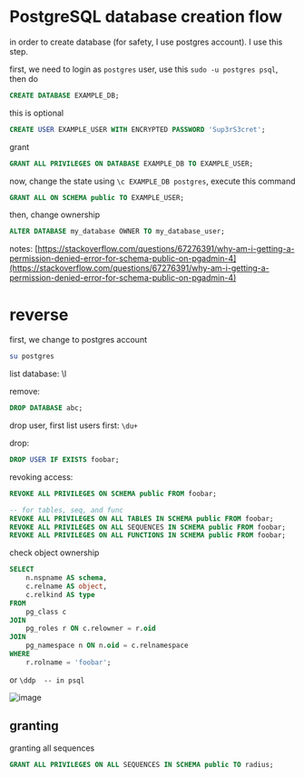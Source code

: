 # PostgreSQL database creation flow

in order to create database (for safety, I use postgres account). I use this step.

first, we need to login as `postgres` user, use this `sudo -u postgres psql`, then do

```sql
CREATE DATABASE EXAMPLE_DB;
```

this is optional
```sql
CREATE USER EXAMPLE_USER WITH ENCRYPTED PASSWORD 'Sup3rS3cret';
```

grant
```sql
GRANT ALL PRIVILEGES ON DATABASE EXAMPLE_DB TO EXAMPLE_USER;
```

now, change the state using `\c EXAMPLE_DB postgres`, execute this command
```sql
GRANT ALL ON SCHEMA public TO EXAMPLE_USER;
```

then, change ownership
```sql
ALTER DATABASE my_database OWNER TO my_database_user;
```

notes: [https://stackoverflow.com/questions/67276391/why-am-i-getting-a-permission-denied-error-for-schema-public-on-pgadmin-4](https://stackoverflow.com/questions/67276391/why-am-i-getting-a-permission-denied-error-for-schema-public-on-pgadmin-4)

# reverse
first, we change to postgres account

```sh
su postgres
```

list database: \l

remove: 
```sql
DROP DATABASE abc;
```

drop user, first list users first: `\du+`

drop: 
```sql
DROP USER IF EXISTS foobar;
```

revoking access:
```sql
REVOKE ALL PRIVILEGES ON SCHEMA public FROM foobar;

-- for tables, seq, and func
REVOKE ALL PRIVILEGES ON ALL TABLES IN SCHEMA public FROM foobar;
REVOKE ALL PRIVILEGES ON ALL SEQUENCES IN SCHEMA public FROM foobar;
REVOKE ALL PRIVILEGES ON ALL FUNCTIONS IN SCHEMA public FROM foobar;
```

check object ownership
```sql
SELECT 
    n.nspname AS schema,
    c.relname AS object,
    c.relkind AS type
FROM 
    pg_class c
JOIN 
    pg_roles r ON c.relowner = r.oid
JOIN 
    pg_namespace n ON n.oid = c.relnamespace
WHERE 
    r.rolname = 'foobar';
```

or `\ddp  -- in psql`

![image](/assets/08cc43216f16468ffcbee888ebce378d43f37d2274255cbb1703717d8ed8d60e25cd23eacb92df00cc8b837a72d9949d4a78e490133b31616819c7e1.png)

## granting
granting all sequences
```sql
GRANT ALL PRIVILEGES ON ALL SEQUENCES IN SCHEMA public TO radius;
```